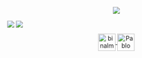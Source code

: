<p align="center">
  <img src="https://github-readme-stats.vercel.app/api?username=binalmeida&show_icons=true&theme=dark">
</p>
   <img align="center" src="https://github-readme-stats.vercel.app/api/top-langs/?username=binalmeida&layout=compact&theme=dark" />
</a>    
  <img align="center" src="https://github-readme-stats.vercel.app/api/pin/?username=binalmeida&repo=binalmeida.github.io&theme=dark" />
</a>
<p align="center">
  <a href="https://instagram.com/binalmeida7" target="blank">
    <img align="center" src="https://www.flaticon.com/svg/static/icons/svg/1384/1384047.svg" alt="binalmeida7" height="40" width="40" />
  </a>
  <a href="https://www.linkedin.com/in/pablo-almeida-bb6085165/" target="blank">
    <img align="center" src="https://www.flaticon.com/svg/static/icons/svg/1384/1384046.svg" alt="Pablo Almeida" height="40" width="40" />
  </a>
</p>
